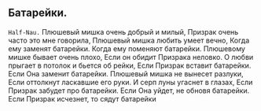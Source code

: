 [comment]: <> (@formatter:off)
[@author]: <> "Gargoyle"
[@date]: <> "2004-01-01 00:00"
[@genre]: <> "poetry"

Батарейки.
---

`Half-Nau.`
Плюшевый мишка очень добрый и милый,
Призрак очень часто это мне говорила,
Плюшевый мишка любить умеет вечно,
Когда ему заменят батарейки.
Когда ему поменяют батарейки.
Плюшевому мишке бывает очень плохо,
Если он обидит Призрака неловко.
О любви прыгает в потолок и бьется об рейки,
Если Призрак вставит батарейки.
Если Она заменит батарейки.
Плюшевый мишка не вынесет разлуки,
Если оттолкнут ласкавшие его руки.
И серп луны угаснет в глазах,
Если Призрак забудет про батарейки.
Если Она уйдет, не обновя батарейки.
Если Призрак исчезнет, то сядут батарейки
